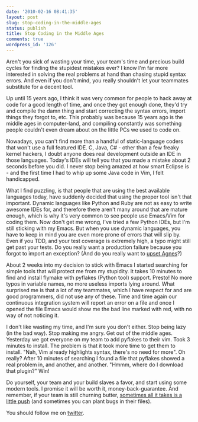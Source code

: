 ```yaml
---
date: '2010-02-16 08:41:35'
layout: post
slug: stop-coding-in-the-middle-ages
status: publish
title: Stop Coding in the Middle Ages
comments: true
wordpress_id: '126'
---
```


Aren't you sick of wasting your time, your team's time and precious build cycles for finding the stupidest mistakes ever? I know I'm far more interested in solving the real problems at hand than chasing stupid syntax errors. And even if you don't mind, you really shouldn't let your teammates substitute for a decent tool.

Up until 15 years ago, I think it was very common for people to hack away at code for a good length of time, and once they got enough done, they'd try and compile the damn thing and start correcting the syntax errors, import things they forgot to, etc. This probably was because 15 years ago is the middle ages in computer-land, and compiling constantly was something people couldn't even dream about on the little PCs we used to code on.

Nowadays, you can't find more than a handful of static-language coders that won't use a full featured IDE. C, Java, C# - other than a few freaky kernel hackers, I doubt anyone does real development outside an IDE in those languages. Today's IDEs will tell you that you made a mistake about 2 seconds before you did. I never stop being amazed at how smart Eclipse is - and the first time I had to whip up some Java code in Vim, I felt handicapped.

What I find puzzling, is that people that are using the best available languages today, have suddenly decided that using the proper tool isn't that important. Dynamic languages like Python and Ruby are not as easy to write awesome IDEs for, and therefore there aren't many around that are mature enough, which is why it's very common to see people use Emacs/Vim for coding them. Now don't get me wrong, I've tried a few Python IDEs, but I'm still sticking with my Emacs. But when you use dynamic languages, you have to keep in mind you are even more prone of errors that will slip by. Even if you TDD, and your test coverage is extremely high, a typo might still get past your tests. Do you really want a production failure because you forgot to import an exception? (And do you really want to [upset Agnes](http://bit.ly/cKRZAK)?)

About 2 weeks into my decision to stick with Emacs I started searching for simple tools that will protect me from my stupidity. It takes 10 minutes to find and install flymake with pyflakes (Python tool) support. Presto! No more typos in variable names, no more useless imports lying around. What surprised me is that a lot of my teammates, which I have respect for and are good programmers, did not use any of these. Time and time again our continuous integration system will report an error on a file and once I opened the file Emacs would show me the bad line marked with red, with no way of not noticing it.

I don't like wasting my time, and I'm sure you don't either. Stop being lazy (in the bad way). Stop making me angry. Get out of the middle ages. Yesterday we got everyone on my team to add pyflakes to their vim. Took 3 minutes to install. The problem is that it took more time to get them to install. "Nah, Vim already highlights syntax, there's no need for more". Oh really? After 10 minutes of searching I found a file that pyflakes showed a real problem in, and another, and another. "Hmmm, where do I download that plugin?" Win!

Do yourself, your team and your build slaves a favor, and start using some modern tools. I promise it will be worth it, money-back-guarantee. And remember, if your team is still churning butter, [sometimes all it takes is a little push](/2009/04/04/sometimes-all-it-takes-is-a-little-push/) (and sometimes you can plant bugs in their files).

You should follow me on [twitter](http://bit.ly/aU2CaB).
